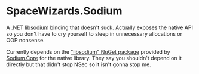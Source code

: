 # SpaceWizards.Sodium

A .NET [libsodium](https://libsodium.gitbook.io/doc/) binding that doesn't suck. Actually exposes the native API so you don't have to cry yourself to sleep in unnecessary allocations or OOP nonsense.

Currently depends on the ["libsodium" NuGet package](https://www.nuget.org/packages/libsodium/) provided by [Sodium.Core](https://github.com/ektrah/libsodium-core) for the native library. They say you shouldn't depend on it directly but that didn't stop NSec so it isn't gonna stop me.